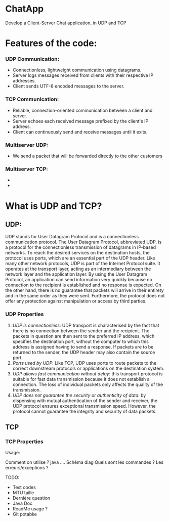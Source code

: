 # ChatApp
Develop a Client-Server Chat application, in UDP and TCP


# Features of the code:
### UDP Communication:

* Connectionless, lightweight communication using datagrams.
* Server logs messages received from clients with their respective IP addresses.
* Client sends UTF-8 encoded messages to the server.

### TCP Communication:

* Reliable, connection-oriented communication between a client and server.
* Server echoes each received message prefixed by the client's IP address.
* Client can continuously send and receive messages until it exits.

### Multiserver UDP:

* We send a packet that will be forwarded directly to the other customers

### Multiserver TCP:

*
*

# What is UDP and TCP?

## UDP:

UDP stands for User Datagram Protocol and is a connectionless communication protocol. The User Datagram Protocol, abbreviated UDP, is a protocol for the connectionless transmission of datagrams in IP-based networks. To reach the desired services on the destination hosts, the protocol uses ports, which are an essential part of the UDP header. Like many other network protocols, UDP is part of the Internet Protocol suite. It operates at the transport layer, acting as an intermediary between the network layer and the application layer. By using the User Datagram Protocol, an application can send information very quickly because no connection to the recipient is established and no response is expected. On the other hand, there is no guarantee that packets will arrive in their entirety and in the same order as they were sent. Furthermore, the protocol does not offer any protection against manipulation or access by third parties.

### UDP Properties

1) *UDP is connectionless*: UDP transport is characterised by the fact that there is no connection between the sender and the recipient. The packets in question are then sent to the preferred IP address, which specifies the destination port, without the computer to which this address is assigned having to send a response. If packets are to be returned to the sender, the UDP header may also contain the source port.
2) *Ports used by UDP*: Like TCP, UDP uses ports to route packets to the correct downstream protocols or applications on the destination system.
3) *UDP allows fast communication without delay*: this transport protocol is suitable for fast data transmission because it does not establish a connection. The loss of individual packets only affects the quality of the transmission.
4) *UDP does not guarantee the security or authenticity of data*: by dispensing with mutual authentication of the sender and receiver, the UDP protocol ensures exceptional transmission speed. However, the protocol cannot guarantee the integrity and security of data packets. 

## TCP

### TCP Properties

Usage:

Comment on utilise ? java ....
Schéma diag
Quels sont les commandes ?
Les erreurs/exceptions ?


TODO:

- Test codes
- MTU taille
- Dernière question
- Java Doc
- ReadMe usage ?
- Git potabke
